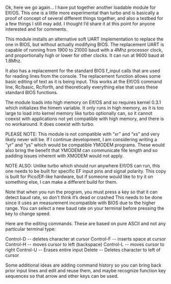 Ok, here we go again… I have put together another loadable module for Elf/OS. This one is a little more experimental than turbo and is basically a proof of concept of several different things together, and also a testbed for a few things I still may add. I thought I’d share it at this point for anyone interested and for comments.

This module installs an alternative soft UART implementation to replace the one in BIOS, but without actually modifying BIOS. The replacement UART is capable of running from 1900 to 21000 baud with a 4Mhz processor clock, and proportionally high or lower for other clocks. It can run at 9600 baud at 1.8Mhz.

It also has a replacement for the standard BIOS f_input calls that are used for reading lines from the console. The replacement function allows some basic editing of text as it is being input. This works at the Elf/OS command line, Rc/basic, Rc/forth, and theoretically everything else that uses these standard BIOS functions.

The module loads into high memory on Elf/OS and so requires kernel 0.3.1 which initializes the himem variable. It only runs in high memory, as it is too large to load into kernel memory like turbo optionally can, so it cannot coexist with applications not yet compatible with high memory, and there is no workaround. It does coexist with turbo.

PLEASE NOTE: This module is not compatible with “xr” and “xs” and very likely never will be. If I continue development, I am considering writing a “yr” and “ys” which would be compatible YMODEM programs. These would also bring the benefit that YMODEM can communicate file length and so padding issues inherent with XMODEM would not apply.

NOTE ALSO: Unlike turbo which should run anywhere Elf/OS can run, this one needs to be built for specific EF input pins and signal polarity. This copy is built for Pico/Elf-like hardware, but if someone would like to try it on something else, I can make a different build for them.

Note that when you run the program, you must press a key so that it can detect baud rate, so don’t think it’s dead or crashed This needs to be done since it uses an measurement incompatible with BIOS due to the higher range. You can select a new baud rate on your terminal before pressing the key to change speed.

Here are the editing commands. These are based on pure ASCII and not any particular terminal type:

Control-D -- deletes character at cursor
Control-F -- inserts space at cursor
Control-H -- moves cursor to left (backspace)
Control-L -- moves cursor to right
Control-U -- Erases entire input
Delete -- Deletes character to left of cursor

Some additional ideas are adding command history so you can bring back prior input lines and edit and reuse them, and maybe recognize function key sequences so that arrow and other keys can be used.

